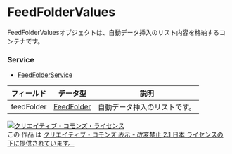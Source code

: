 # FeedFolderValues
FeedFolderValuesオブジェクトは、自動データ挿入のリスト内容を格納するコンテナです。
### Service
+ [FeedFolderService](../services/FeedFolderService.md)

| フィールド | データ型 | 説明 | 
|---|---|---|
| feedFolder| <a href="../data/FeedFolder.md">FeedFolder</a>| 自動データ挿入のリストです。 |
<a rel="license" href="http://creativecommons.org/licenses/by-nd/2.1/jp/"><img alt="クリエイティブ・コモンズ・ライセンス" style="border-width:0" src="https://i.creativecommons.org/l/by-nd/2.1/jp/88x31.png" /></a><br />この 作品 は <a rel="license" href="http://creativecommons.org/licenses/by-nd/2.1/jp/">クリエイティブ・コモンズ 表示 - 改変禁止 2.1 日本 ライセンスの下に提供されています。</a>

